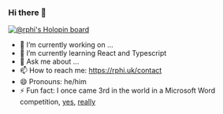 ### Hi there 👋

[![@rphi's Holopin board](https://holopin.me/rphi)](https://holopin.io/@rphi)

- 🔭 I’m currently working on ...
- 🌱 I’m currently learning React and Typescript
- 💬 Ask me about ...
- 📫 How to reach me: https://rphi.uk/contact
- 😄 Pronouns: he/him
- ⚡ Fun fact: I once came 3rd in the world in a Microsoft Word competition, [yes](http://www.prweb.com/releases/2012/8/prweb9763345.htm#:~:text=%C2%A0%C2%A0%C2%A0%C2%A0%20Robert%20Phipps%2C%20United%20Kingdom), [really](https://www.flickr.com/photos/certiport/7694817664/in/album-72157630809577622/)
